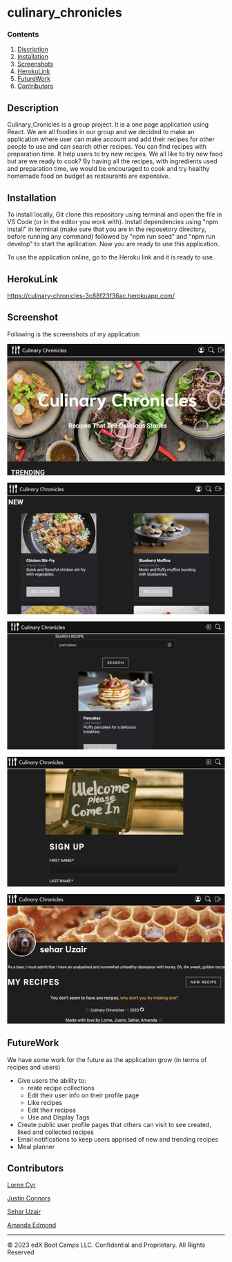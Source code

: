 # culinary_chronicles 

### Contents

1. [Discription](#description)
2. [Installation](#installation)
3. [Screenshots](#screenshots)
4. [HerokuLink](#herokulink)
5. [FutureWork](#futurework)
6. [Contributors](#Contributors)

## Description

Culinary_Cronicles is a group project. It is a one page application using React. We are all foodies in our group and we decided to make an application where user can make account and add their recipes for other people to use and can search other recipes. You can find recipes with preparation time.
It help users to try new recipes. We all like to try new food but are we ready to cook? By having all the recipes, with ingredients used and preparation time, we would be encouraged to cook and try healthy homemade food on budget as restaurants are expensive.

## Installation

To install locally, Git clone this repository using terminal and open the file in VS Code (or in the editor you work with). Install dependencies using "npm install" in terminal (make sure that you are in the reposetory directory, before running any command) followed by "npm run seed" and "npm run develop" to start the apllication. Now you are ready to use this application.

To use the application online, go to the Heroku link and it is ready to use.

## HerokuLink

https://culinary-chronicles-3c88f23f36ac.herokuapp.com/

## Screenshot

Following is the screenshots of my application:

![this fullfill all the requirements](A.png)

![this fullfill all the requirements](B.png)

![this fullfill all the requirements](4.png)

![this fullfill all the requirements](5.png)

![this fullfill all the requirements](6.png)

## FutureWork

We have some work for the future as the application grow (in terms of recipes and users)

- Give users the ability to:
   -  reate recipe collections
   -  Edit their user info on their profile page
   -  Like recipes
   -  Edit their recipes
   -  Use and Display Tags
- Create public user profile pages that others can visit to see created, liked and collected recipes
- Email notifications to keep users apprised of new and trending recipes
- Meal planner

## Contributors

[Lorne Cyr](https://github.com/Llourn) 

[Justin Connors](https://github.com/Justin-Connors)

[Sehar Uzair](https://github.com/calligraphist)

[Amanda Edmond](https://github.com/AmyEdmond)

---

© 2023 edX Boot Camps LLC. Confidential and Proprietary. All Rights Reserved
